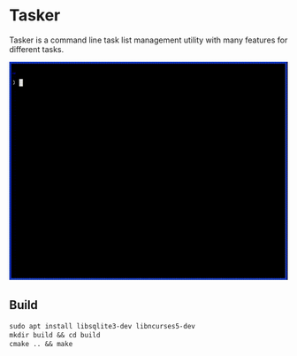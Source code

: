 # Tasker

Tasker is a command line task list management utility with many features for different tasks.

![Tasker](img/tasker.gif)

## Build
```
sudo apt install libsqlite3-dev libncurses5-dev
mkdir build && cd build
cmake .. && make
```